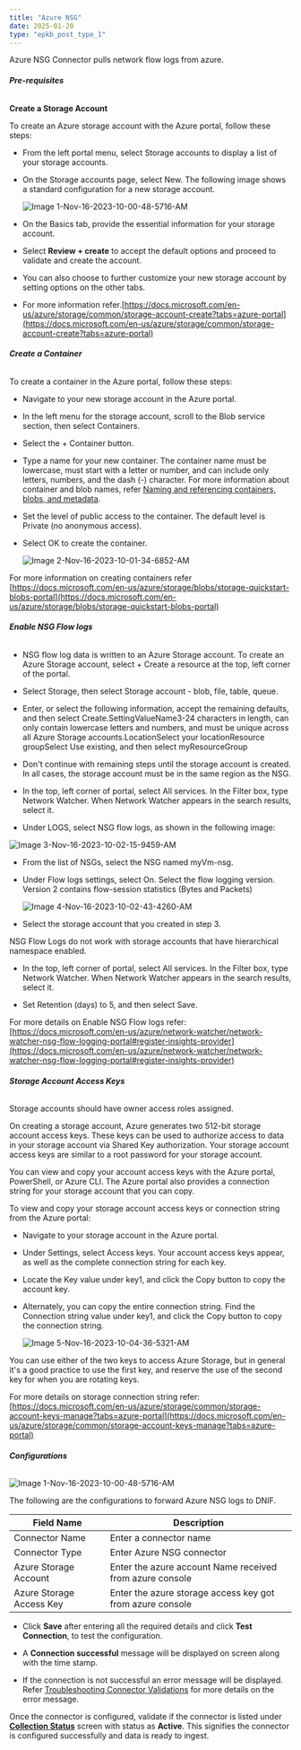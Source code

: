 ```yaml
---
title: "Azure NSG"
date: 2025-01-20
type: "epkb_post_type_1"
---
```


Azure NSG Connector pulls network flow logs from azure.

###### **Pre-requisites**

**Create a Storage Account**

To create an Azure storage account with the Azure portal, follow these steps:

- From the left portal menu, select Storage accounts to display a list of your storage accounts.

- On the Storage accounts page, select New. The following image shows a standard configuration for a new storage account.  
      
      
    ![Image 1-Nov-16-2023-10-00-48-5716-AM](./Azure-NSG-img/Azure-NSG-1.webp)

- On the Basics tab, provide the essential information for your storage account.

- Select **Review + create** to accept the default options and proceed to validate and create the account.

- You can also choose to further customize your new storage account by setting options on the other tabs.

- For more information refer.[https://docs.microsoft.com/en-us/azure/storage/common/storage-account-create?tabs=azure-portal](https://docs.microsoft.com/en-us/azure/storage/common/storage-account-create?tabs=azure-portal)

###### **Create a Container**

To create a container in the Azure portal, follow these steps:

- Navigate to your new storage account in the Azure portal.

- In the left menu for the storage account, scroll to the Blob service section, then select Containers.

- Select the + Container button.

- Type a name for your new container. The container name must be lowercase, must start with a letter or number, and can include only letters, numbers, and the dash (-) character. For more information about container and blob names, refer [Naming and referencing containers, blobs, and metadata](https://docs.microsoft.com/en-us/rest/api/storageservices/naming-and-referencing-containers--blobs--and-metadata).

- Set the level of public access to the container. The default level is Private (no anonymous access).

- Select OK to create the container.  
      
      
    ![Image 2-Nov-16-2023-10-01-34-6852-AM](./Azure-NSG-img/Azure-NSG-2.webp)  
      
    

For more information on creating containers refer  
[https://docs.microsoft.com/en-us/azure/storage/blobs/storage-quickstart-blobs-portal](https://docs.microsoft.com/en-us/azure/storage/blobs/storage-quickstart-blobs-portal)

###### **Enable NSG Flow logs**

- NSG flow log data is written to an Azure Storage account. To create an Azure Storage account, select + Create a resource at the top, left corner of the portal.

- Select Storage, then select Storage account - blob, file, table, queue.

- Enter, or select the following information, accept the remaining defaults, and then select Create.SettingValueName3-24 characters in length, can only contain lowercase letters and numbers, and must be unique across all Azure Storage accounts.LocationSelect your locationResource groupSelect Use existing, and then select myResourceGroup

- Don't continue with remaining steps until the storage account is created. In all cases, the storage account must be in the same region as the NSG.

- In the top, left corner of portal, select All services. In the Filter box, type Network Watcher. When Network Watcher appears in the search results, select it.

- Under LOGS, select NSG flow logs, as shown in the following image:  
      
    

![Image 3-Nov-16-2023-10-02-15-9459-AM](./Azure-NSG-img/Azure-NSG-3.webp)

- From the list of NSGs, select the NSG named myVm-nsg.

- Under Flow logs settings, select On. Select the flow logging version. Version 2 contains flow-session statistics (Bytes and Packets)  
      
      
    ![Image 4-Nov-16-2023-10-02-43-4260-AM](./Azure-NSG-img/Azure-NSG-4.webp)  
      
    

- Select the storage account that you created in step 3.

NSG Flow Logs do not work with storage accounts that have hierarchical namespace enabled.

- In the top, left corner of portal, select All services. In the Filter box, type Network Watcher. When Network Watcher appears in the search results, select it.

- Set Retention (days) to 5, and then select Save.

For more details on Enable NSG Flow logs refer: [https://docs.microsoft.com/en-us/azure/network-watcher/network-watcher-nsg-flow-logging-portal#register-insights-provider](https://docs.microsoft.com/en-us/azure/network-watcher/network-watcher-nsg-flow-logging-portal#register-insights-provider)

###### **Storage Account Access Keys**

Storage accounts should have owner access roles assigned.

On creating a storage account, Azure generates two 512-bit storage account access keys. These keys can be used to authorize access to data in your storage account via Shared Key authorization. Your storage account access keys are similar to a root password for your storage account.

You can view and copy your account access keys with the Azure portal, PowerShell, or Azure CLI. The Azure portal also provides a connection string for your storage account that you can copy.

To view and copy your storage account access keys or connection string from the Azure portal:

- Navigate to your storage account in the Azure portal.

- Under Settings, select Access keys. Your account access keys appear, as well as the complete connection string for each key.

- Locate the Key value under key1, and click the Copy button to copy the account key.

- Alternately, you can copy the entire connection string. Find the Connection string value under key1, and click the Copy button to copy the connection string.  
      
      
    ![Image 5-Nov-16-2023-10-04-36-5321-AM](./Azure-NSG-img/Azure-NSG-5.webp)

You can use either of the two keys to access Azure Storage, but in general it's a good practice to use the first key, and reserve the use of the second key for when you are rotating keys.

For more details on storage connection string refer:  
[https://docs.microsoft.com/en-us/azure/storage/common/storage-account-keys-manage?tabs=azure-portal](https://docs.microsoft.com/en-us/azure/storage/common/storage-account-keys-manage?tabs=azure-portal)

###### **Configurations**

![Image 1-Nov-16-2023-10-00-48-5716-AM](./Azure-NSG-img/Azure-NSG-6.webp)

The following are the configurations to forward Azure NSG logs to DNIF.

| **Field Name**  | **Description** |
| --- | --- |
| Connector Name | Enter a connector name |
| Connector Type | Enter Azure NSG connector |
| Azure Storage Account | Enter the azure account Name received from azure console |
| Azure Storage Access Key | Enter the azure storage access key got from azure console |

- Click **Save** after entering all the required details and click **Test Connection**, to test the configuration.

- A **Connection successful** message will be displayed on screen along with the time stamp.

- If the connection is not successful an error message will be displayed. Refer [Troubleshooting Connector Validations](https://dnif.it/kb/troubleshooting-and-debugging/troubleshooting-connector-validations/) for more details on the error message.

Once the connector is configured, validate if the connector is listed under **[Collection Status](https://dnif.it/kb/operations/collection-status/)** screen with status as **Active**. This signifies the connector is configured successfully and data is ready to ingest.
